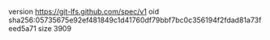 version https://git-lfs.github.com/spec/v1
oid sha256:05735675e92ef481849c1d41760df79bbf7bc0c356194f2fdad81a73feed5a71
size 3909
